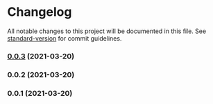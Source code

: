# Changelog

All notable changes to this project will be documented in this file. See [standard-version](https://github.com/conventional-changelog/standard-version) for commit guidelines.

### [0.0.3](https://github.com/bluegrass-dev/projen-jsii-example/compare/v0.0.2...v0.0.3) (2021-03-20)

### 0.0.2 (2021-03-20)

### 0.0.1 (2021-03-20)
